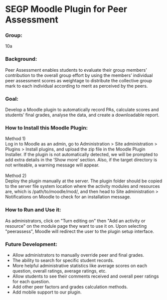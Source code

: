 # SEGP Moodle Plugin for Peer Assessment

### Group: 
10a
### Background:
Peer Assessment enables students to evaluate their group members’ contribution to the overall group effort by using the members’ individual peer assessment scores as weightage to distribute the collective group mark to each individual according to merit as perceived by the peers. 
### Goal: 
Develop a Moodle plugin to automatically record PAs, calculate scores and students’ final grades, analyse the data, and create a downloadable report.
### How to Install this Moodle Plugin:
Method 1) 
<br/>
Log in to Moodle as an admin, go to Administration > Site administration > Plugins > Install plugins, and upload the zip file in the Moodle Plugin Installer. If the plugin is not automatically detected, we will be prompted to add extra details in the ‘Show more’ section. Also, if the target directory is not writeable, a warning message will appear. 
<br/><br/>
Method 2) 
<br/>
Deploy the plugin manually at the server. The plugin folder should be copied to the server file system location where the activity modules and resources are, which is /path/to/moodle/mod/, and then head to Site administration > Notifications on Moodle to check for an installation message. 
<br/>
### How to Run and Use it:
As administrators, click on "Turn editing on" then "Add an activity or resource" on the module page they want to use it on. Upon selecting "peerassess", Moodle will  redirect the user to the plugin setup interface.
### Future Development:
* Allow administrators to manually override peer and final grades. 
* The ability to search for specific student records. 
* More helpful administrative statistics like average scores on each question, overall ratings, average ratings, etc. 
* Allow students to see their comments received and overall peer ratings for each question.
* Add other peer factors and grades calculation methods.
* Add mobile support to our plugin.

